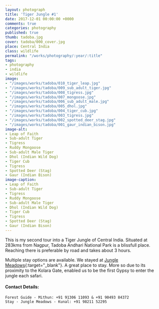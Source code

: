 ```yaml
---
layout: photograph
title: 'Tiger Jungle #1'
date: 2017-12-01 00:00:00 +0000
comments: true
categories: photography
published: true
thumb: tadoba.jpg
cover: tadoba/000_cover.jpg
place: Central India
class: wildlife
permalink: "/works/photography/:year/:title"
tags:
- photography
- india
- wildlife
image:
- "/images/works/tadoba/010_tiger_leap.jpg"
- "/images/works/tadoba/009_sub_adult_tiger.jpg"
- "/images/works/tadoba/008_tigress.jpg"
- "/images/works/tadoba/007_mongoose.jpg"
- "/images/works/tadoba/006_sub_adult_male.jpg"
- "/images/works/tadoba/005_dhol.jpg"
- "/images/works/tadoba/004_tiger_cub.jpg"
- "/images/works/tadoba/003_tigress.jpg"
- "/images/works/tadoba/002_spotted_deer_stag.jpg"
- "/images/works/tadoba/001_gaur_indian_bison.jpg"
image-alt:
- Leap of Faith
- Sub-adult Tiger
- Tigress
- Ruddy Mongoose
- Sub-adult Male Tiger
- Dhol (Indian Wild Dog)
- Tiger Cub
- Tigress
- Spotted Deer (Stag)
- Gaur (Indian Bison)
image-caption:
- Leap of Faith
- Sub-adult Tiger
- Tigress
- Ruddy Mongoose
- Sub-adult Male Tiger
- Dhol (Indian Wild Dog)
- Tiger Cub
- Tigress
- Spotted Deer (Stag)
- Gaur (Indian Bison)
---
```

This is my second tour into a Tiger Jungle of Central India. Situated at 283kms from Nagpur, Tadoba Andhari National Park is a blissfull place. Reaching there is preferable by road and takes about 3 hours.

Multiple stay options are available. We stayed at [Jungle Meadows](https://goo.gl/maps/7CE1BNBnbe32){:target="_blank"}. A great place to stay. More so due to its proximity to the Kolara Gate, enabled us to be the first Gypsy to enter the jungle each safari.

#### Contact Details:

    Forest Guide - Mithun: +91 91306 11093 & +91 90493 84372
    Stay - Jungle Meadows - Kunal: +91 98211 52295